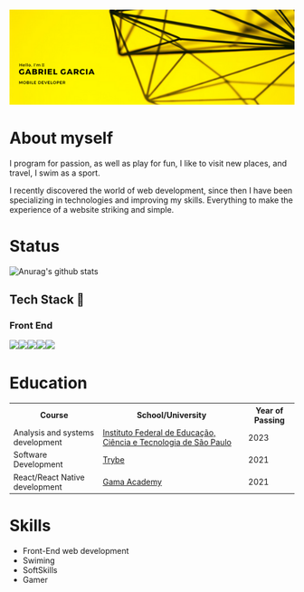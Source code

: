 ###
<p align="center"> <img src="https://github.com/gabrielgarciamendonca/gabrielgarciamendonca/blob/main/hue.png" alt="gabrielgarciamendonca" /> </p>

# About myself
I program for passion, as well as play for fun, I like to visit new places, and travel, I swim as a sport.

I recently discovered the world of web development, since then I have been specializing in technologies and improving my skills. Everything to make the experience of a website striking and simple.

# Status
![Anurag's github stats](https://github-readme-stats.vercel.app/api?username=gabrielgarciamendonca&theme=midnight-purple)

## Tech Stack :rocket:
### Front End
<img src="https://img.shields.io/badge/HTML5-E34F26?style=for-the-badge&logo=html5&logoColor=white"><img  src="https://img.shields.io/badge/CSS3-1572B6?style=for-the-badge&logo=css3&logoColor=white"><img  src="https://img.shields.io/badge/JavaScript-F7DF1E?style=for-the-badge&logo=javascript&logoColor=black"><img  src="https://img.shields.io/badge/ReactNative-20232A?style=for-the-badge&logo=react&logoColor=A100FF"><img  src="https://img.shields.io/badge/React-20232A?style=for-the-badge&logo=react&logoColor=61DAFB">

# Education
<table>
  <tr>
    <th>Course</th>
    <th>School/University</th>
    <th>Year of Passing</th>
  </tr>
  <tr>
    <td>Analysis and systems development</td>
    <td><a href="https://portal.cmp.ifsp.edu.br/">Instituto Federal de Educação, Ciência e Tecnologia de São Paulo</a></td>
    <td>2023</td>
  </tr>
  <tr>
    <td>Software Development</td>
    <td><a href="https://www.betrybe.com/">Trybe</a></td>
    <td>2021</td>
  </tr>
  <tr>
    <td>React/React Native development</td>
    <td><a href="https://www.gama.academy/?gclid=Cj0KCQiAhP2BBhDdARIsAJEzXlELtsicfha7bFBCM8d8OS2tcaWzW-b1F85E7x4d3dkV4EdR87_bSZAaAiaJEALw_wcB">Gama Academy</a></td>
    <td>2021</td>
  </tr>
 </table>

# Skills
- Front-End web development
- Swiming
- SoftSkills
- Gamer
